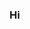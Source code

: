### Hi

<!--
**muscarine13/muscarine13** is a ✨ _special_ ✨ repository because its `README.md` (this file) appears on your GitHub profile.
